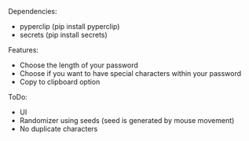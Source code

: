 Dependencies:
- pyperclip (pip install pyperclip)
- secrets (pip install secrets)

Features:
- Choose the length of your password
- Choose if you want to have special characters within your password
- Copy to clipboard option

ToDo:
- UI
- Randomizer using seeds (seed is generated by mouse movement)
- No duplicate characters
